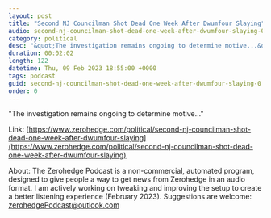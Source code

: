 ```yaml
---
layout: post
title: "Second NJ Councilman Shot Dead One Week After Dwumfour Slaying"
audio: second-nj-councilman-shot-dead-one-week-after-dwumfour-slaying-0
category: political
desc: "&quot;The investigation remains ongoing to determine motive...&quot;"
duration: 00:02:02
length: 122
datetime: Thu, 09 Feb 2023 18:55:00 +0000
tags: podcast
guid: second-nj-councilman-shot-dead-one-week-after-dwumfour-slaying-0
order: 0
---
```

&quot;The investigation remains ongoing to determine motive...&quot;

Link: [https://www.zerohedge.com/political/second-nj-councilman-shot-dead-one-week-after-dwumfour-slaying](https://www.zerohedge.com/political/second-nj-councilman-shot-dead-one-week-after-dwumfour-slaying)

About: The Zerohedge Podcast is a non-commercial, automated program, designed to give people a way to get news from Zerohedge in an audio format.  I am actively working on tweaking and improving the setup to create a better listening experience (February 2023).  Suggestions are welcome: [zerohedgePodcast@outlook.com](mailto:zerohedgePodcast@outlook.com)